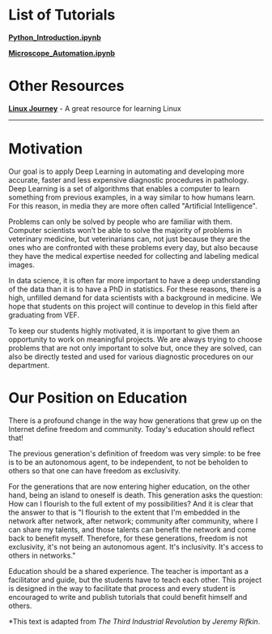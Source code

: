 # List of Tutorials
[**Python_Introduction.ipynb**](https://github.com/department-of-vet-pathology-unizg/tutorials/blob/master/notebooks/Python_Introduction.ipynb)

[**Microscope_Automation.ipynb**](https://github.com/department-of-vet-pathology-unizg/tutorials/blob/master/notebooks/Microscope_Automation.ipynb)

# Other Resources
[**Linux Journey**](https://linuxjourney.com/) - A great resource for learning Linux

---

# Motivation

Our goal is to apply Deep Learning in automating and developing more accurate, faster and less expensive diagnostic procedures in pathology. Deep Learning is a set of algorithms that enables a computer to learn something from previous examples, in a way similar to how humans learn. For this reason, in media they are more often called "Artificial Intelligence".

Problems can only be solved by people who are familiar with them. Computer scientists won’t be able to solve the majority of problems in veterinary medicine, but veterinarians can, not just because they are the ones who are confronted with these problems every day, but also because they have the medical expertise needed for collecting and labeling medical images.

In data science, it is often far more important to have a deep understanding of the data than it is to have a PhD in statistics. 
For these reasons, there is a high, unfilled demand for data scientists with a background in medicine. We hope that students on this project will continue to develop in this field after graduating from VEF. 

To keep our students highly motivated, it is important to give them an opportunity to work on meaningful projects. We are always trying to choose problems that are not only important to solve but, once they are solved, can also be directly tested and used for various diagnostic procedures on our department.

# Our Position on Education

There is a profound change in the way how generations that grew up on the Internet define freedom and community. Today's education should reflect that!

The previous generation's definition of freedom was very simple: to be free is to be an autonomous agent, to be independent, to not be beholden to others so that one can have freedom as exclusivity.

For the generations that are now entering higher education, on the other hand, being an island to oneself is death. This generation asks the question: How can I flourish to the full extent of my possibilities? And it is clear that the answer to that is "I flourish to the extent that I'm embedded in the network after network, after network; community after community, where I can share my talents, and those talents can benefit the network and come back to benefit myself. Therefore, for these generations, freedom is not exclusivity, it's not being an autonomous agent. It's inclusivity. It's access to others in networks."

Education should be a shared experience. The teacher is important as a facilitator and guide, but the students have to teach each other. This project is designed in the way to facilitate that process and every student is encouraged to write and publish tutorials that could benefit himself and others.

*This text is adapted from _The Third Industrial Revolution_ by _Jeremy Rifkin_.
